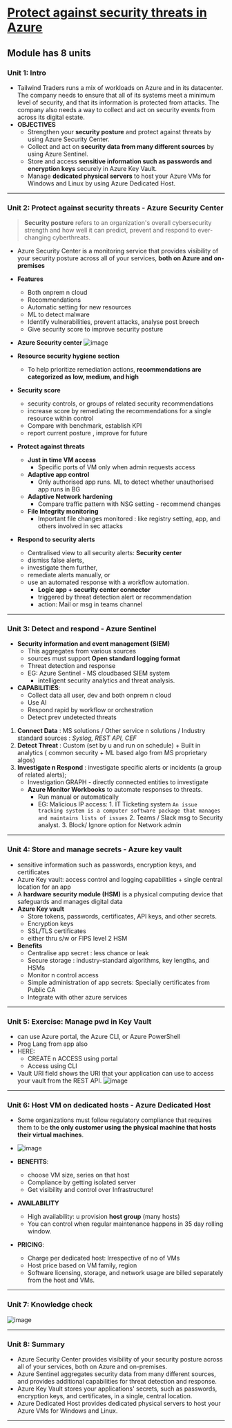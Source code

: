 # [ Protect against security threats in Azure](https://docs.microsoft.com/en-us/learn/modules/protect-against-security-threats-azure/?ns-enrollment-type=LearningPath&ns-enrollment-id=learn.az-900-describe-general-security-network-security-features)
## Module has 8 units
### Unit 1: Intro
- Tailwind Traders runs a mix of workloads on Azure and in its datacenter. The company needs to ensure that all of its systems meet a minimum level of security, and that its information is protected from attacks. The company also needs a way to collect and act on security events from across its digital estate.
- **OBJECTIVES**
  - Strengthen your **security posture** and protect against threats by using Azure Security Center.
  - Collect and act on **security data from many different sources** by using Azure Sentinel.
  - Store and access **sensitive information such as passwords and encryption keys** securely in Azure Key Vault.
  - Manage **dedicated physical servers** to host your Azure VMs for Windows and Linux by using Azure Dedicated Host.
---
### Unit 2: Protect against security threats - Azure Security Center
>**Security posture** refers to an organization's overall cybersecurity strength and how well it can predict, prevent and respond to ever-changing cyberthreats.
- Azure Security Center is a monitoring service that provides visibility of your security posture across all of your services, **both on Azure and on-premises**
- **Features**
  - Both onprem n cloud
  - Recommendations
  - Automatic setting for new resources
  - ML to detect malware
  - Identify vulnerabilities, prevent attacks, analyse post breech
  - Give security score to improve security posture
- **Azure Security center**
![image](https://user-images.githubusercontent.com/43994542/119927819-d46fdd80-bf97-11eb-991d-ca2d99f03c84.png)
- **Resource security hygiene section**
  - To help prioritize remediation actions, **recommendations are categorized as low, medium, and high**
- **Security score**
  -  security controls, or groups of related security recommendations
  -  increase score by remediating the recommendations for a single resource within control
  -  Compare with benchmark, establish KPI
  -  report current posture , improve for future

- **Protect against threats**
  - **Just in time VM access**
    - Specific ports of VM only when admin requests access
  - **Adaptive app control**
    - Only authorised app runs. ML to detect whether unauthorised app runs in BG
  - **Adaptive Network hardening**
    - Compare traffic pattern with NSG setting - recommend changes
  - **File Integrity monitoring** 
    - Important file changes monitored : like registry setting, app, and others involved in sec attacks

- **Respond to security alerts**
  - Centralised view to all security alerts: **Security center**
  - dismiss false alerts,
  - investigate them further,
  - remediate alerts manually, or 
  - use an automated response with a workflow automation.
    - **Logic app + security center connector**
    - triggered by threat detection alert or recommendation
    - action: Mail or msg in teams channel
  
 

---
### Unit 3: Detect and respond  - Azure Sentinel
- **Security information and event management (SIEM)**
  - This aggregates from various sources
  - sources must support **Open standard logging format**
  - Threat detection and response
  - EG: Azure Sentinel - MS cloudbased SIEM system
    - intelligent security analytics and threat analysis.
- **CAPABILITIES**:
  - Collect data all user, dev and both onprem n cloud
  - Use AI
  - Respond rapid by workflow or orchestration
  - Detect prev undetected threats
1. **Connect Data** : MS solutions / Other service n solutions / Industry standard sources : _Syslog, REST API, CEF_
2. **Detect Threat** : Custom (set by u and run on schedule) + Built in analytics ( common security + ML based algo from MS proprietary algos)
3. **Investigate n Respond** : investigate specific alerts or incidents (a group of related alerts); 
    - Investigation GRAPH - directly connected entities to investigate
    - **Azure Monitor Workbooks** to automate responses to threats.
      - Run manual or automatically
      - EG: Malicious IP access: 1. IT Ticketing system   `An issue tracking system is a computer software package that manages and maintains lists of issues` 2. Teams / Slack msg to Security analyst. 3. Block/ Ignore option for Network admin 
 
---
### Unit 4: Store and manage secrets - Azure key vault
- sensitive information such as passwords, encryption keys, and certificates
- Azure Key vault: access control and logging capabilities + single central location for an app
- A **hardware security module (HSM)** is a physical computing device that safeguards and manages digital data
- **Azure Key vault**
  - Store tokens, passwords, certificates, API keys, and other secrets.
  - Encryption keys
  - SSL/TLS certificates
  - either thru s/w or FIPS level 2 HSM 
- **Benefits**
  - Centralise app secret : less chance or leak
  - Secure storage : industry-standard algorithms, key lengths, and HSMs
  - Monitor n control access
  - Simple administration of app secrets: Specially certificates from Public CA
  - Integrate with other azure services

---
### Unit 5: Exercise: Manage pwd in Key Vault
- can use Azure portal, the Azure CLI, or Azure PowerShell
- Prog Lang from app also
- HERE:
  - CREATE n ACCESS using portal
  - Access using CLI
- Vault URI field shows the URI that your application can use to access your vault from the REST API.
![image](https://user-images.githubusercontent.com/43994542/119966874-617f5a80-bfc9-11eb-82ce-3e13f462b5e7.png)

---
### Unit 6: Host VM on dedicated hosts - Azure Dedicated Host
- Some organizations must follow regulatory compliance that requires them to be **the only customer using the physical machine that hosts their virtual machines**. 

-   ![image](https://user-images.githubusercontent.com/43994542/119967352-e5394700-bfc9-11eb-9605-bcb4670d6c50.png)

- **BENEFITS**:
  - choose VM size, series on that host
  - Compliance by getting isolated server
  - Get visibility and control over Infrastructure!

- **AVAILABILITY** 
  - High availability: u provision **host group** (many hosts) 
  - You can control when regular maintenance happens in 35 day rolling window. 
- **PRICING**: 
  - Charge per dedicated host: Irrespective of no of VMs
  - Host price based on VM family, region
  - Software licensing, storage, and network usage are billed separately from the host and VMs. 
---
### Unit 7: Knowledge check
![image](https://user-images.githubusercontent.com/43994542/119968406-0e0e0c00-bfcb-11eb-946f-10d838d95970.png)

---
### Unit 8: Summary
  - Azure Security Center provides visibility of your security posture across all of your services, both on Azure and on-premises.
  - Azure Sentinel aggregates security data from many different sources, and provides additional capabilities for threat detection and response.
  - Azure Key Vault stores your applications' secrets, such as passwords, encryption keys, and certificates, in a single, central location.
  - Azure Dedicated Host provides dedicated physical servers to host your Azure VMs for Windows and Linux.

---

